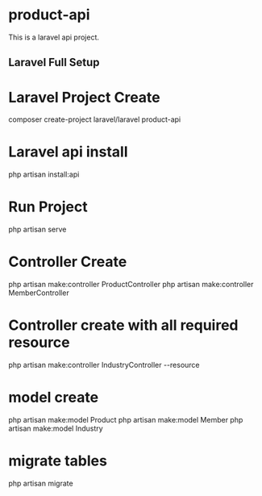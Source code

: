 # product-api
This is a laravel api project. 

## Laravel Full Setup
# Laravel Project Create
composer create-project laravel/laravel product-api

# Laravel api install
php artisan install:api

# Run Project
php artisan serve

# Controller Create
php artisan make:controller ProductController
php artisan make:controller MemberController

# Controller create with all required resource
php artisan make:controller IndustryController --resource

# model create 
php artisan make:model Product
php artisan make:model Member
php artisan make:model Industry

# migrate tables
php artisan migrate


